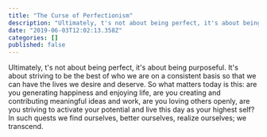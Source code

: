 ```yaml
---
title: "The Curse of Perfectionism"
description: "Ultimately, t's not about being perfect, it's about being purposeful. It's about striving to be the best of who we are on a consistent…"
date: "2019-06-03T12:02:13.358Z"
categories: []
published: false
---
```


  

Ultimately, t's not about being perfect, it's about being purposeful. It's about striving to be the best of who we are on a consistent basis so that we can have the lives we desire and deserve. So what matters today is this: are you generating happiness and enjoying life, are you creating and contributing meaningful ideas and work, are you loving others openly, are you striving to activate your potential and live this day as your highest self? In such quests we find ourselves, better ourselves, realize ourselves; we transcend.
